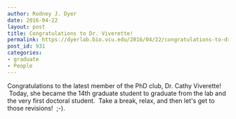 ```yaml
---
author: Rodney J. Dyer
date: 2016-04-22
layout: post
title: Congratulations to Dr. Viverette!
permalink: https://dyerlab.bio.vcu.edu/2016/04/22/congratulations-to-dr-viverette/index.html
post_id: 931
categories: 
- graduate
- People
---
```

Congratulations to the latest member of the PhD club, Dr. Cathy Viverette!  Today, she became the 14th graduate student to graduate from the lab and the very first doctoral student.  Take a break, relax, and then let's get to those revisions!  ;-).
